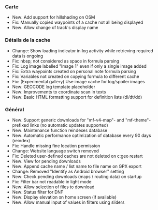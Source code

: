 
### Carte
- New: Add support for hillshading on OSM
- Fix: Manually copied waypoints of a cache not all being displayed
- New: Allow change of track's display name

### Détails de la cache
- Change: Show loading indicator in log activity while retrieving required data is ongoing
- Fix: nbsp; not considered as space in formula parsing
- Fix: Log image labelled "Image 1" even if only a single image added
- Fix: Extra waypoints created on personal note formula parsing
- Fix: Variables not created on copying formula to different cache
- Fix: (Experimental gallery) Use image cache for log/spoiler images
- New: GEOCODE log template placeholder
- New: Improvements to coordinate scan in texts
- New: Basic HTML formatting support for definition lists (dl/dt/dd)

### Général
- New: Support generic downloads for "mf-v4-map"- and "mf-theme"-prefixed links (no automatic updates supported)
- New: Maintenance function reindexes database
- New: Automatic performance optimization of database every 90 days (reindex)
- Fix: Handle missing fine location permission
- Change: Website language switch removed
- Fix: Deleted user-defined caches are not deleted on c:geo restart
- New: View for pending downloads
- New: Append cache name / list name to file name on GPX export
- Change: Removed "Identify as Android browser" setting
- New: Check pending downloads (maps / routing data) on startup
- Fix: Filter bar not readable in light mode
- New: Allow selection of files to download
- New: Status filter for DNF
- New: Display elevation on home screen (if available)
- New: Allow manual input of values in filters using sliders
